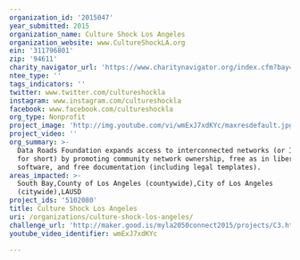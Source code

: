 ```yaml
---
organization_id: '2015047'
year_submitted: 2015
organization_name: Culture Shock Los Angeles
organization_website: www.CultureShockLA.org
ein: '311796801'
zip: '94611'
charity_navigator_url: 'https://www.charitynavigator.org/index.cfm?bay=search.profile&ein=311796801'
ntee_type: ''
tags_indicators: ''
twitter: www.twitter.com/cultureshockla
instagram: www.instagram.com/cultureshockla
facebook: www.facebook.com/cultureshockla
org_type: Nonprofit
project_image: 'http://img.youtube.com/vi/wmExJ7xdKYc/maxresdefault.jpg'
project_video: ''
org_summary: >-
  Data Roads Foundation expands access to interconnected networks (or Internets
  for short) by promoting community network ownership, free as in liberty
  software, and free documentation (including legal templates).
areas_impacted: >-
  South Bay,County of Los Angeles (countywide),City of Los Angeles
  (citywide),LAUSD
project_ids: '5102080'
title: Culture Shock Los Angeles
uri: /organizations/culture-shock-los-angeles/
challenge_url: 'http://maker.good.is/myla2050connect2015/projects/C3.html'
youtube_video_identifier: wmExJ7xdKYc

---
```

